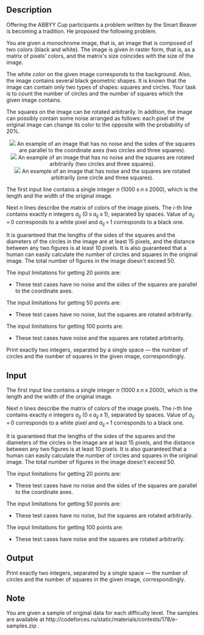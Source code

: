 ## Description

<div><p>Offering the ABBYY Cup participants a problem written by the Smart Beaver is becoming a tradition. He proposed the following problem.</p><p>You are given a monochrome image, that is, an image that is composed of two colors (black and white). The image is given in raster form, that is, as a matrix of pixels' colors, and the matrix's size coincides with the size of the image.</p><p>The white color on the given image corresponds to the background. Also, the image contains several black geometric shapes. It is known that the image can contain only two types of shapes: squares and circles. Your task is to count the number of circles and the number of squares which the given image contains.</p><p>The squares on the image can be rotated arbitrarily. In addition, the image can possibly contain some noise arranged as follows: each pixel of the original image can change its color to the opposite with the probability of <span class="tex-span">20</span>%.</p><center> <img class="tex-graphics" src="file://3bB6C6o1.png" style="max-width: 100.0%;max-height: 100.0%;"> <span class="tex-font-size-script"> An example of an image that has no noise and the sides of the squares are parallel to the coordinate axes (two circles and three squares). </span> </center><center> <img class="tex-graphics" src="file://x7jzKWSA.png" style="max-width: 100.0%;max-height: 100.0%;"> <span class="tex-font-size-script"> An example of an image that has no noise and the squares are rotated arbitrarily (two circles and three squares). </span> </center><center> <img class="tex-graphics" src="file://Hyp5kNtU.png" style="max-width: 100.0%;max-height: 100.0%;"> <span class="tex-font-size-script"> An example of an image that has noise and the squares are rotated arbitrarily (one circle and three squares). </span> </center></div><div class="input-specification"><p>The first input line contains a single integer <span class="tex-span"><i>n</i></span> (<span class="tex-span">1000 ≤ <i>n</i> ≤ 2000</span>), which is the length and the width of the original image. </p><p>Next <span class="tex-span"><i>n</i></span> lines describe the matrix of colors of the image pixels. The <span class="tex-span"><i>i</i></span>-th line contains exactly <span class="tex-span"><i>n</i></span> integers <span class="tex-span"><i>a</i><sub class="lower-index"><i>ij</i></sub></span> (<span class="tex-span">0 ≤ <i>a</i><sub class="lower-index"><i>ij</i></sub> ≤ 1</span>), separated by spaces. Value of <span class="tex-span"><i>a</i><sub class="lower-index"><i>ij</i></sub> = 0</span> corresponds to a white pixel and <span class="tex-span"><i>a</i><sub class="lower-index"><i>ij</i></sub> = 1</span> corresponds to a black one. </p><p>It is guaranteed that the lengths of the sides of the squares and the diameters of the circles in the image are at least 15 pixels, and the distance between any two figures is at least 10 pixels. It is also guaranteed that a human can easily calculate the number of circles and squares in the original image. The total number of figures in the image doesn't exceed 50.</p><p>The input limitations for getting 20 points are: </p><ul> <li> These test cases have no noise and the sides of the squares are parallel to the coordinate axes. </li></ul><p>The input limitations for getting 50 points are: </p><ul> <li> These test cases have no noise, but the squares are rotated arbitrarily. </li></ul><p>The input limitations for getting 100 points are: </p><ul> <li> These test cases have noise and the squares are rotated arbitrarily. </li></ul></div><div class="output-specification"><p>Print exactly two integers, separated by a single space — the number of circles and the number of squares in the given image, correspondingly.</p></div>

## Input

<p>The first input line contains a single integer <span class="tex-span"><i>n</i></span> (<span class="tex-span">1000 ≤ <i>n</i> ≤ 2000</span>), which is the length and the width of the original image. </p><p>Next <span class="tex-span"><i>n</i></span> lines describe the matrix of colors of the image pixels. The <span class="tex-span"><i>i</i></span>-th line contains exactly <span class="tex-span"><i>n</i></span> integers <span class="tex-span"><i>a</i><sub class="lower-index"><i>ij</i></sub></span> (<span class="tex-span">0 ≤ <i>a</i><sub class="lower-index"><i>ij</i></sub> ≤ 1</span>), separated by spaces. Value of <span class="tex-span"><i>a</i><sub class="lower-index"><i>ij</i></sub> = 0</span> corresponds to a white pixel and <span class="tex-span"><i>a</i><sub class="lower-index"><i>ij</i></sub> = 1</span> corresponds to a black one. </p><p>It is guaranteed that the lengths of the sides of the squares and the diameters of the circles in the image are at least 15 pixels, and the distance between any two figures is at least 10 pixels. It is also guaranteed that a human can easily calculate the number of circles and squares in the original image. The total number of figures in the image doesn't exceed 50.</p><p>The input limitations for getting 20 points are: </p><ul> <li> These test cases have no noise and the sides of the squares are parallel to the coordinate axes. </li></ul><p>The input limitations for getting 50 points are: </p><ul> <li> These test cases have no noise, but the squares are rotated arbitrarily. </li></ul><p>The input limitations for getting 100 points are: </p><ul> <li> These test cases have noise and the squares are rotated arbitrarily. </li></ul>

## Output

<p>Print exactly two integers, separated by a single space — the number of circles and the number of squares in the given image, correspondingly.</p>

## Note

<p>You are given a sample of original data for each difficulty level. The samples are available at <span class="tex-font-style-tt">http://codeforces.ru/static/materials/contests/178/e-samples.zip</span> .</p>
